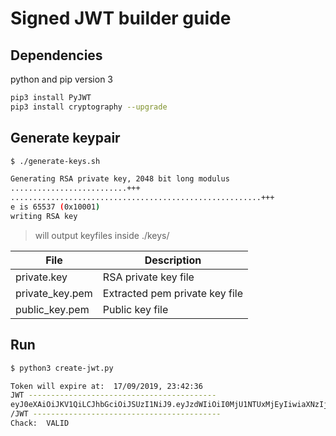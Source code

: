 # Signed JWT builder guide

## Dependencies

python and pip version 3

```bash
pip3 install PyJWT
pip3 install cryptography --upgrade
```

## Generate keypair

```bash
$ ./generate-keys.sh

Generating RSA private key, 2048 bit long modulus
..........................+++
........................................................+++
e is 65537 (0x10001)
writing RSA key
```

> will output keyfiles inside ./keys/

|File|Description|
|-|-|
|private.key|RSA private key file|
|private_key.pem|Extracted pem private key file|
|public_key.pem|Public key file|

## Run

```bash
$ python3 create-jwt.py

Token will expire at:  17/09/2019, 23:42:36
JWT ------------------------------------------
eyJ0eXAiOiJKV1QiLCJhbGciOiJSUzI1NiJ9.eyJzdWIiOiI0MjU1NTUxMjEyIiwiaXNzIjoiaHR0cHM6Ly93d3cuWW91ckJyYW5kLmNvbSIsInByZWZlcnJlZF91c2VybmFtZSI6IkpvaG5Eb2UiLCJwaG9uZV9udW1iZXIiOiIrMS0xMC0zNDQtMzc2NTMzMyIsImV4cCI6MTU2ODc3NDU1Ni42MTkxMTUsImlhdCI6MTU2ODY4ODE1Ni42MTkxMTV9.0Tw9NCjm4rq3zVnQF5FY2lQlwspvHbvwKRprb3S0eoTKOMKggp8wDCukSSQle37tAS_LHLvZFhdLyA6GsUuhwNSPbE2hcW9fFLYT2tTCGymGjI7dXtxEU_kfqp_v3RVwmlMxH5-vJnCgoVhjvxVGzCotrfnC0ES8wn7uPOegNEIAshAocn9rJQmGwPG2vI49uVo9dqyVAomFzetduY8wSEv0wtF0IjLcE5ORQgLHxRYfTzGQnDIunl48W0f46PpeOF96TlSf4SVb-BgJRX-qCrbMLcOa5alyEiemdGNmF0P-P7NAfFIKb9kJJogcqMYXWlEZXrBjbu_jz0XmtgbC4Q
/JWT ------------------------------------------
Chack:  VALID
```
